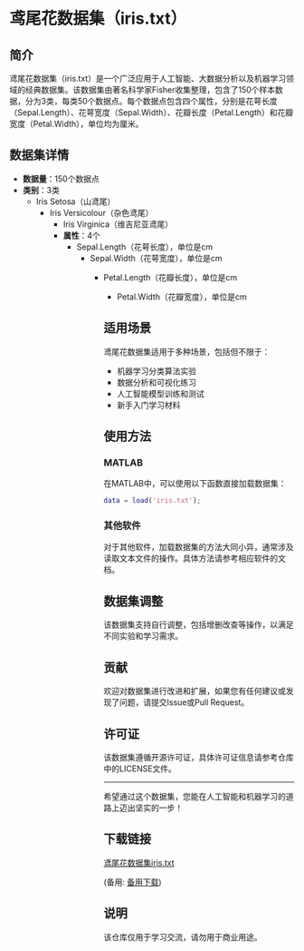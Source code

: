 # 鸢尾花数据集（iris.txt）

## 简介

鸢尾花数据集（iris.txt）是一个广泛应用于人工智能、大数据分析以及机器学习领域的经典数据集。该数据集由著名科学家Fisher收集整理，包含了150个样本数据，分为3类，每类50个数据点。每个数据点包含四个属性，分别是花萼长度（Sepal.Length）、花萼宽度（Sepal.Width）、花瓣长度（Petal.Length）和花瓣宽度（Petal.Width），单位均为厘米。

## 数据集详情

- **数据量**：150个数据点
- **类别**：3类
  - Iris Setosa（山鸢尾）
    - Iris Versicolour（杂色鸢尾）
      - Iris Virginica（维吉尼亚鸢尾）
      - **属性**：4个
        - Sepal.Length（花萼长度），单位是cm
          - Sepal.Width（花萼宽度），单位是cm
            - Petal.Length（花瓣长度），单位是cm
              - Petal.Width（花瓣宽度），单位是cm

              ## 适用场景

              鸢尾花数据集适用于多种场景，包括但不限于：

              - 机器学习分类算法实验
              - 数据分析和可视化练习
              - 人工智能模型训练和测试
              - 新手入门学习材料

              ## 使用方法

              ### MATLAB

              在MATLAB中，可以使用以下函数直接加载数据集：

              ```matlab
              data = load('iris.txt');
              ```

              ### 其他软件

              对于其他软件，加载数据集的方法大同小异，通常涉及读取文本文件的操作。具体方法请参考相应软件的文档。

              ## 数据集调整

              该数据集支持自行调整，包括增删改查等操作，以满足不同实验和学习需求。

              ## 贡献

              欢迎对数据集进行改进和扩展，如果您有任何建议或发现了问题，请提交Issue或Pull Request。

              ## 许可证

              该数据集遵循开源许可证，具体许可证信息请参考仓库中的LICENSE文件。

              ---

              希望通过这个数据集，您能在人工智能和机器学习的道路上迈出坚实的一步！

              ## 下载链接
              [鸢尾花数据集iris.txt]() 

              (备用: [备用下载](https://pan.baidu.com/s/1ayqylolpIoecT2MftWrzUA?pwd=1234))

              ## 说明

              该仓库仅用于学习交流，请勿用于商业用途。
